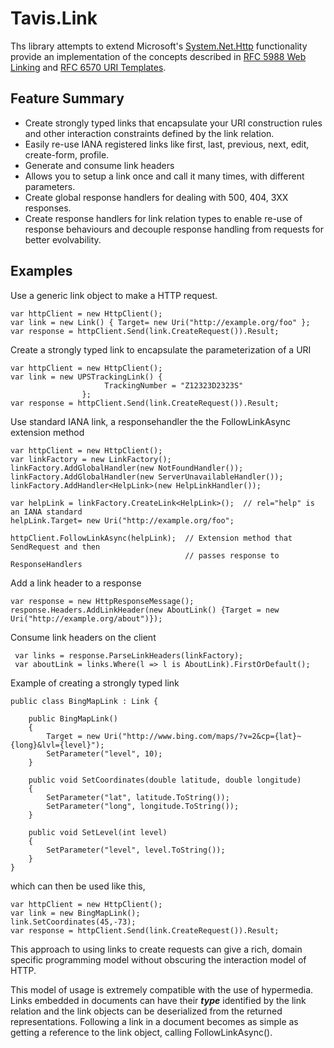 # Tavis.Link #

Ths library attempts to extend Microsoft's [System.Net.Http](http://nuget.org/packages/System.Net.Http) functionality provide an implementation of the concepts described in [RFC 5988 Web Linking](http://tools.ietf.org/html/rfc5988) and [RFC 6570 URI Templates](http://tools.ietf.org/html/rfc6570).


## Feature Summary ##

- Create strongly typed links that encapsulate your URI construction rules and other interaction constraints defined by the link relation.
- Easily re-use IANA registered links like first, last, previous, next, edit, create-form, profile.
- Generate and consume link headers
- Allows you to setup a link once and call it many times, with different parameters.
- Create global response handlers for dealing with 500, 404, 3XX responses.
- Create response handlers for link relation types to enable re-use of response behaviours and decouple response handling from requests for better evolvability.


## Examples ##

Use a generic link object to make a HTTP request.

    var httpClient = new HttpClient();
    var link = new Link() { Target= new Uri("http://example.org/foo" };
    var response = httpClient.Send(link.CreateRequest()).Result;

Create a strongly typed link to encapsulate the parameterization of a URI

    var httpClient = new HttpClient();
    var link = new UPSTrackingLink() { 
                         TrackingNumber = "Z12323D2323S"
                    };
    var response = httpClient.Send(link.CreateRequest()).Result;


Use standard IANA link, a responsehandler the the FollowLinkAsync extension method
    
    var httpClient = new HttpClient();
    var linkFactory = new LinkFactory();
    linkFactory.AddGlobalHandler(new NotFoundHandler());
    linkFactory.AddGlobalHandler(new ServerUnavailableHandler());
    linkFactory.AddHandler<HelpLink>(new HelpLinkHandler());

    var helpLink = linkFactory.CreateLink<HelpLink>();  // rel="help" is an IANA standard
    helpLink.Target= new Uri("http://example.org/foo";

    httpClient.FollowLinkAsync(helpLink);  // Extension method that SendRequest and then
                                           // passes response to ResponseHandlers

Add a link header to a response

    var response = new HttpResponseMessage();
    response.Headers.AddLinkHeader(new AboutLink() {Target = new Uri("http://example.org/about")});

Consume link headers on the client

     var links = response.ParseLinkHeaders(linkFactory);
     var aboutLink = links.Where(l => l is AboutLink).FirstOrDefault();
     

Example of creating a strongly typed link

    public class BingMapLink : Link {

        public BingMapLink()
        {
            Target = new Uri("http://www.bing.com/maps/?v=2&cp={lat}~{long}&lvl={level}");
            SetParameter("level", 10);
        }

        public void SetCoordinates(double latitude, double longitude)
        {
            SetParameter("lat", latitude.ToString());
            SetParameter("long", longitude.ToString());
        }
       
        public void SetLevel(int level)
        {
            SetParameter("level", level.ToString());
        }
    }

which can then be used like this,

	var httpClient = new HttpClient();
    var link = new BingMapLink();
	link.SetCoordinates(45,-73);
    var response = httpClient.Send(link.CreateRequest()).Result;

This approach to using links to create requests can give a rich, domain specific programming model without obscuring the interaction model of HTTP.  

This model of usage is extremely compatible with the use of hypermedia.  Links embedded in documents can have their ***type*** identified by the link relation and the link objects can be deserialized from the returned representations.  Following a link in a document becomes as simple as getting a reference to the link object, calling FollowLinkAsync().